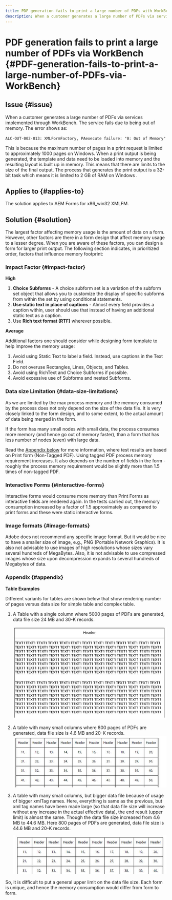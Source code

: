 ```yaml
---
title: PDF generation fails to print a large number of PDFs with WorkBench 
description: When a customer generates a large number of PDFs via services implemented through WorkBench,  the print service fails.
---
```

# PDF generation fails to print a large number of PDFs via WorkBench {#PDF-generation-fails-to-print-a-large-number-of-PDFs-via-WorkBench}

## Issue {#issue}

When a customer generates a large number of PDFs via services implemented through WorkBench. The service fails due to being out of memory. The error shows as:

`ALC-OUT-002-013: XMLFormFactory, PAexecute failure: "0: Out of Memory"`

<!-- Attached is a simplified template (BollatoRiservatiLandscape_table_simple.xdp) that simulates the problem.
Using the Designer, if we associate the template "BollatoRiservatiLandscape_table_semplice.xdp" with the XML file "BollatoRiservati.xml" during the generation of the pdf, the process comes to occupy 1.6 Gb of RAM. On the server side, with the complete template, the pdf generation process breaks down, occupying 2 GB of RAM.-->

This is because the maximum number of pages in a print request is limited to approximately 1000 pages on Windows. When a print output is being generated, the template and data need to be loaded into memory and the resulting layout is built up in memory. This means that there are limits to the size of the final output. The process that generates the print output is a 32-bit task which means it is limited to 2 GB of RAM on Windows <!--and 4 GB on UNIX-->.

## Applies to {#applies-to}

The solution applies to AEM Forms <!--JEE Server and AEM Forms on OSGi Server--> for x86_win32 XMLFM.

## Solution {#solution}

The largest factor affecting memory usage is the amount of data on a form. However, other factors are there in a form design that affect memory usage to a lesser degree. When you are aware of these factors, you can design a form for larger print output. The following section indicates, in prioritized order, factors that influence memory footprint:

### Impact Factor {#impact-factor}

**High**

1. **Choice Subforms** - A choice subform set is a variation of the subform set object that allows you to customize the display of specific subforms from within the set by using conditional statements.
1. **Use static text in place of captions** - Almost every field provides a caption within, user should use that instead of having an additional static text as a caption.
1. Use **Rich text format (RTF)** wherever possible.

**Average**

Additional factors one should consider while designing form template to help improve the memory usage:

1. Avoid using Static Text to label a field. Instead, use captions in the Text Field.
2. Do not overuse Rectangles, Lines, Objects, and Tables.
3. Avoid using RichText and Choice Subforms if possible.
4. Avoid excessive use of Subforms and nested Subforms.

### Data size Limitation {#data-size-limitations}

As we are limited by the max process memory and the memory consumed by the process does not only depend on the size of the data file. It is very closely linked to the form design, and to some extent, to the actual amount of data being merged in the form.

If the form has many small nodes with small data, the process consumes more memory (and hence go out of memory faster), than a form that has less number of nodes (even) with large data.

Read the [Appendix below](#appendix) for more information, where test results are based on Print form (Non-Tagged PDF). Using tagged PDF process memory requirement increases. It also depends on the number of fields in the form - roughly the process memory requirement would be slightly more than 1.5 times of non-tagged PDF.

### Interactive Forms {#interactive-forms}

Interactive forms would consume more memory than Print Forms as interactive fields are rendered again. In the tests carried out, the memory consumption increased by a factor of 1.5 approximately as compared to print forms and these were static interactive forms.

### Image formats {#image-formats}

Adobe does not recommend any specific image format. But it would be nice to have a smaller size of image, e.g.,  PNG (Portable Network Graphics). It is also not advisable to use images of high resolutions whose sizes vary several hundreds of MegaBytes. Also, it is not advisable to use compressed images whose size upon decompression expands to several hundreds of Megabytes of data.

### Appendix {#appendix}

**Table Examples**

Different variants for tables are shown below that show rendering number of pages versus data size for simple table and complex table.

1. A Table with a single column where 5000 pages of PDFs are generated, data file size 24 MB and 30-K records.

    ![table_single_column](/help/forms/using/assets/table_single_column.png)

1. A table with many small columns where 800 pages of PDFs are generated, data file size is 4.6 MB and 20-K records.
    ![table_many_small_columns](/help/forms/using/assets/table_many_small_columns.png)
    
1. A table with many small columns, but bigger data file because of usage of bigger xmlTag names.
Here, everything is same as the previous, but xml tag names have been made large (so that data file size will increase without any increase in the actual effective data), the end result (upper limit) is almost the same. Though the data file size increased from 4.6 MB to 44.6 MB. Here 800 pages of PDFs are generated, data file size is 44.6 MB and 20-K records.

    ![table_bigger_xml_tagname](/help/forms/using/assets/table_bigger_xml_tagname.png)

So, it is difficult to put a general upper limit on the data file size. Each form is unique, and hence the memory consumption would differ from form to form.